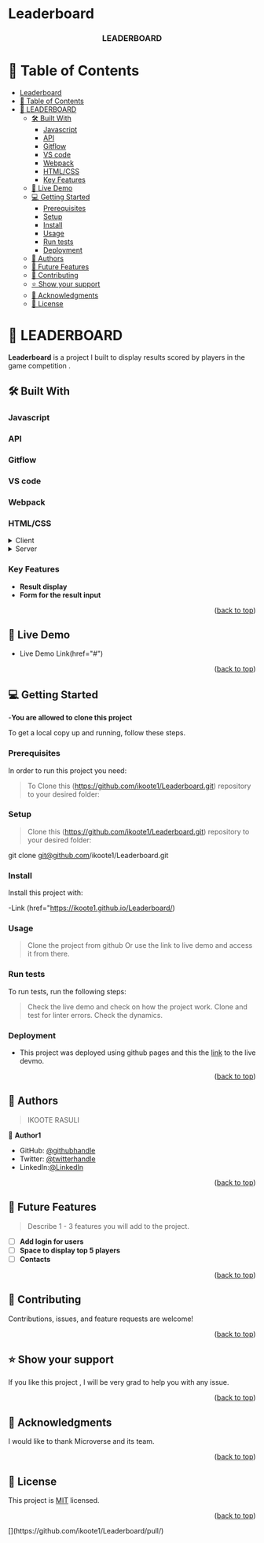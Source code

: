 # Leaderboard

<div align="center">

  <h3><b>LEADERBOARD</b></h3>

</div>

<!-- LEADERBOARD -->

# 📗 Table of Contents

- [Leaderboard](#leaderboard)
- [📗 Table of Contents](#-table-of-contents)
- [📖 LEADERBOARD ](#-leaderboard-)
  - [🛠 Built With ](#-built-with-)
    - [Javascript  ](#javascript--)
    - [API ](#api-)
    - [Gitflow ](#gitflow-)
    - [VS code ](#vs-code-)
    - [Webpack ](#webpack-)
    - [HTML/CSS ](#htmlcss-)
    - [Key Features ](#key-features-)
  - [🚀 Live Demo ](#-live-demo-)
  - [💻 Getting Started ](#-getting-started-)
    - [Prerequisites](#prerequisites)
    - [Setup](#setup)
    - [Install](#install)
    - [Usage](#usage)
    - [Run tests](#run-tests)
    - [Deployment](#deployment)
  - [👥 Authors ](#-authors-)
  - [🔭 Future Features ](#-future-features-)
  - [🤝 Contributing ](#-contributing-)
  - [⭐️ Show your support ](#️-show-your-support-)
  - [🙏 Acknowledgments ](#-acknowledgments-)
  - [📝 License ](#-license-)

<!-- PROJECT DESCRIPTION -->

# 📖 LEADERBOARD <a name="about-project"></a>

**Leaderboard** is a project I built to display results scored by players in the game competition .

## 🛠 Built With <a name="built-with"></a>

### Javascript  <a name="Javascript"></a>
### API <a name="API"></a>
### Gitflow <a name="Gitflow"></a>
### VS code <a name="VS code"></a>
### Webpack <a name="Webpack"></a>
### HTML/CSS <a name="HTML/CSS"></a>



<details>
  <summary>Client</summary>
  <ul>
    <li><a href="https://github.com/ikoote1/Leaderboard/edit/main/README.md">Readme</a></li>
  </ul>
</details>

<details>
  <summary>Server</summary>
  <ul>
    <li><a href="https://github.com/ikoote1/Leaderboard">Repo</a></li>
  </ul>
</details>


<!-- Features -->

### Key Features <a name="key-features"></a>

- **Result display**
- **Form for the result input**

<p align="right">(<a href="#readme-top">back to top</a>)</p>

<!-- LIVE DEMO -->

## 🚀 Live Demo <a name="Preim Live"></a>

- Live Demo Link(href="#")

<p align="right">(<a href="#readme-top">back to top</a>)</p>

<!-- GETTING STARTED -->

## 💻 Getting Started <a name="getting-started"></a>
-**You are allowed to clone this project**

To get a local copy up and running, follow these steps.

### Prerequisites

In order to run this project you need:

>To Clone this (https://github.com/ikoote1/Leaderboard.git) repository to your desired folder:

### Setup

>Clone this (https://github.com/ikoote1/Leaderboard.git) repository to your desired folder:


  git clone git@github.com/ikoote1/Leaderboard.git


### Install

Install this project with:

-Link (href="https://ikoote1.github.io/Leaderboard/)

### Usage
  
> Clone the project from github
> Or use the link to live demo and access it from there.

### Run tests

To run tests, run the following steps:

> Check the live demo and check on how the project work.
> Clone and test for linter errors.
> Check the dynamics.

### Deployment

-  This project was deployed using github pages and this the <a href="https://ikoote1.github.io/Leaderboard/">link</a> to the live devmo.


<p align="right">(<a href="#readme-top">back to top</a>)</p>

<!-- AUTHORS -->

## 👥 Authors <a name="Ikoote Rasuli"></a>

> IKOOTE RASULI

👤 **Author1**

- GitHub: [@githubhandle](https://github.com/ikoote1)
- Twitter: [@twitterhandle](https://twitter.com/ikoote1)
- LinkedIn:[@LinkedIn](https://www.linkedin.com/public-profile/settings?lipi=urn%3Ali%3Apage%3Ad_flagship3_profile_self_edit_contact-info%3B4xL98PtKS7SDj%2Fe93TEh9w%3D%3D)


<p align="right">(<a href="#readme-top">back to top</a>)</p>

<!-- FUTURE FEATURES -->

## 🔭 Future Features <a name="future-features"></a>

> Describe 1 - 3 features you will add to the project.

-[ ] **Add login for users**
-[ ] **Space to display top 5 players**
-[ ] **Contacts**

<p align="right">(<a href="#readme-top">back to top</a>)</p>

<!-- CONTRIBUTING -->

## 🤝 Contributing <a name="contributing"></a>

Contributions, issues, and feature requests are welcome!

<p align="right">(<a href="#readme-top">back to top</a>)</p>

<!-- SUPPORT -->

## ⭐️ Show your support <a name="support"></a>

If you like this project , I will be very grad to help you with any issue.

<p align="right">(<a href="#readme-top">back to top</a>)</p>

<!-- ACKNOWLEDGEMENTS -->

## 🙏 Acknowledgments <a name="acknowledgements"></a>

I would like to thank Microverse and its team.

<p align="right">(<a href="#readme-top">back to top</a>)</p>

<!-- LICENSE -->

## 📝 License <a name="license"></a>

This project is [MIT](./LICENSE) licensed.


<p align="right">(<a href="#readme-top">back to top</a>)</p>
[](https://github.com/ikoote1/Leaderboard/pull/)
